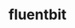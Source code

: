 ---
title: 'fluentbit'
description: ''
hero:  
  enabled: true
  heading: High Performance
  tag: "The most downloaded log forwarder & stream processor <br> for Linux, BSD, and OSX."
  subHeading: less overload, go deeper,
  btnText: DOWNLOAD NOW
  btnUrl: "#"
  version: v1.8.2 released on Jul 20, 2021
  noteText: Read the notes
  noteUrl: #
howitworks: 
  enabled: true
  image: /images/how.svg   
  btnText: Read how it works
  btnUrl: "#"
  info: Collect logs and metrics from different sources, enrich them with filters and send them to multiple destinations.  
  lists: 
  - 80+ built in connectors and plugins
  - Built in buffering and reliability
  - Flexible Routing
  - Multiple destinations
brand: 
  enabled: true 
  heading: Trusted and inspired by unique brands
  subHeading: 
performance: 
  enabled: true
  heading: Designed with performance in mind
  subHeading:  High throughput with low CPU and Memory usage. It's written in C language and has a pluggable architecture supporting more than 70 extensions for inputs, filters and outputs.
  lists:
  - heading: Lightweight
    icon: /images/lightweight.svg
    description: It has been designed as a lightweight solution with high performance in mind. From a design perspective, it's fully asynchronous (event-driven) and take the most of the operating systems API for performance and reliability.
  - heading: Extensible
    icon: /images/extensible.svg
    description: All inputs, filters and outputs features are implemented through the plugins interface. Extend the features with C, Lua (filters) or Golang (outputs).
  - heading: Metrics
    icon: /images/metrics.svg
    description: Meassuring is important. Fluent Bit comes with native plugins to gather metrics from your CPU, Memory, Disk I/O and Network usage on Linux systems. In addition, it can receive metrics from external services like Statsd and Collectd.
ctaBoxed: Fluent Bit is a CNCF (Cloud Native Computing Foundation) subproject under the umbrella of Fluentd.
      We are part of a wide community, no vendor lock-in.
highPerformance:
  enabled: true
  heading: High Performance at Low Cost
  subHeading: High throughput with low CPU and Memory usage. It's written in C language and has a pluggable architecture supporting more than 70 extensions for inputs, filters and outputs.
  lists:
  - heading: Deployments per Year
    align: left
    description: Pull status through the time
    image: /images/deployments-per-year.svg
    imagePosition: 2
  - heading: Enrich data
    align: center
    description: Add context to reduce <br> time for analytics
    image: /images/enrich-data.svg
    imagePosition:
  - heading: Reduce Cost
    align: center
    description: Filter out data from <br> expensive backends
    image: /images/reduce-cost.svg
    imagePosition:
  - heading: Tested at 100K /s <br> at 125 MB/s. 
    align: center
    description: Check out our benchmarks"
    image: /images/tested.svg
    imagePosition:
  - heading: Format
    align: left
    description: Add structure to make data <br> more useful
    image: /images/format.svg
    imagePosition: 2
  - heading: Neutrality
    align: left
    description: Decrease dependency on single vendor
    image: /images/neutrality.svg
    imagePosition:
testimonials:
  enabled: true
  heading: Our Reviews
  subHeading: 
features:
  enabled: true
  heading: Relevant & Dynamic
  subHeading:  Our features offer a new ecosystem to your flow, with improvements of    <br> greater permanence in high performance.
  lists:
  - heading: Event Driven
    link: "#"
    linkText: "Explore"
    description: Fluent Bit as a service is fully event-driven, it only use asynchronous operations to collect and deliver data
  - heading: Flexible Routing
    link: "#"
    linkText: "Explore"
    description: The data that comes in the pipeline, can be routed to multiple places using custom routing rules. Ship your data to multiple places with zero-copy strategy.
  - heading: Configuration
    link: "#"
    linkText: "Explore"
    description: It configuration is very simple and human-readable, it allow to specify how it will behave, which features to enable and how Routing is performed.
  - heading: I/O Handler
    link: "#"
    linkText: "Explore"
    description: The Input/Output layer provides an abstraction that allow to perform read/write operations in an asynchronous way.
  - heading: Upstream Manager
    link: "#"
    linkText: "Explore"
    description: Our Upstream manager simplify the connection process and take care of timeout/network exceptions and Keepalive states.
  - heading: Security & TLS
    link: "#"
    linkText: "Explore"
    description: When delivering data to destinations, output connectors inherit full TLS capabilities in an abstracted way. Add your certificates as required.
cta:
  enabled: true
  image: "/images/cta.png"
  heading: Stay Updated
  subHeading:  Leave your email and get connected with our lastest news, relases and more.
---